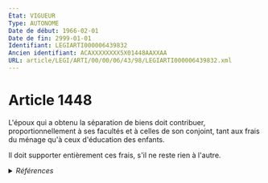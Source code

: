 ```yaml
---
État: VIGUEUR
Type: AUTONOME
Date de début: 1966-02-01
Date de fin: 2999-01-01
Identifiant: LEGIARTI000006439832
Ancien identifiant: ACAXXXXXXXX5X01448AAXXAA
URL: article/LEGI/ARTI/00/00/06/43/98/LEGIARTI000006439832.xml
---
```


<h1>Article 1448</h1>

L'époux qui a obtenu la séparation de biens doit contribuer, proportionnellement
à ses facultés et à celles de son conjoint, tant aux frais du ménage qu'à ceux
d'éducation des enfants.<br />

Il doit supporter entièrement ces frais, s'il ne reste rien à l'autre.


<details>
  <summary><em>Références</em></summary>

  <h2>Articles faisant référence à l'article</h2>
  
  <ul>
    <li>
      <a href="https://legal.tricoteuses.fr//redirection/LEGIARTI000006519921?vers=git&vers=legifrance">Code de l'organisation judiciaire - article R*321-9 AUTONOME MODIFIE, en vigueur du 1981-05-14 au 1994-02-01</a> CITATION source
    </li>
    <li>
      <a href="https://legal.tricoteuses.fr//redirection/LEGIARTI000006411844?vers=git&vers=legifrance">Code de procédure civile - article 1069-3 AUTONOME ABROGE, en vigueur du 1994-02-01 au 2005-01-01</a> CITATION source
    </li>
  </ul>
  
  <h2>Textes faisant référence à l'article</h2>
  
  <ul>
    <li>
      <a href="https://legal.tricoteuses.fr//redirection/JORFTEXT000000503950?vers=git&vers=legifrance">Loi n°65-570 du 13 juillet 1965 PORTANT REFORME DES REGIMES MATRIMONIAUX</a> CODIFICATION cible
    </li>
  </ul>
  
  <h2>Références faites par l'article</h2>
  
  <ul>
    <li>
      1965-07-13 CODIFICATION source <a href="https://legal.tricoteuses.fr//redirection/JORFTEXT000000503950?vers=git&vers=legifrance">Loi n°65-570 du 13 juillet 1965 PORTANT REFORME DES REGIMES MATRIMONIAUX</a>
    </li>
    <li>
      2999-01-01 CITATION cible <a href="https://legal.tricoteuses.fr//redirection/LEGIARTI000006519921?vers=git&vers=legifrance">Code de l'organisation judiciaire - article R*321-9 AUTONOME MODIFIE, en vigueur du 1981-05-14 au 1994-02-01</a>
    </li>
    <li>
      2999-01-01 CITATION cible <a href="https://legal.tricoteuses.fr//redirection/LEGIARTI000006411844?vers=git&vers=legifrance">Code de procédure civile - article 1069-3 AUTONOME ABROGE, en vigueur du 1994-02-01 au 2005-01-01</a>
    </li>
  </ul>
</details>
